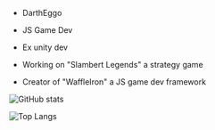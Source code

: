 - DarthEggo

- JS Game Dev

- Ex unity dev

- Working on "Slambert Legends" a strategy game

- Creator of "WaffleIron" a JS game dev framework


![GitHub stats](https://github-readme-stats.vercel.app/api?username=DarthEggo&show_icons=true&theme=tokyonight)

![Top Langs](https://github-readme-stats.vercel.app/api/top-langs/?username=DarthEggo&theme=tokyonight)


